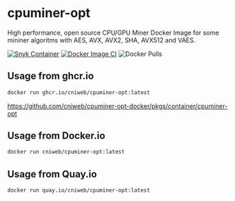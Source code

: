 # cpuminer-opt

High performance, open source CPU/GPU Miner Docker Image for some mininer algoritms with AES, AVX, AVX2, SHA, AVX512 and VAES.

[![Snyk Container](https://github.com/cniweb/cpuminer-opt-docker/actions/workflows/snyk-container-analysis.yml/badge.svg)](https://github.com/cniweb/cpuminer-opt-docker/actions/workflows/snyk-container-analysis.yml) [![Docker Image CI](https://github.com/cniweb/cpuminer-opt-docker/actions/workflows/docker-image.yml/badge.svg)](https://github.com/cniweb/cpuminer-opt-docker/actions/workflows/docker-image.yml) ![Docker Pulls](https://img.shields.io/docker/pulls/cniweb/cpuminer-opt)

## Usage from ghcr.io

```bash
docker run ghcr.io/cniweb/cpuminer-opt:latest
```

<https://github.com/cniweb/cpuminer-opt-docker/pkgs/container/cpuminer-opt>

## Usage from Docker.io

```bash
docker run cniweb/cpuminer-opt:latest
```

## Usage from Quay.io

```bash
docker run quay.io/cniweb/cpuminer-opt:latest
```
